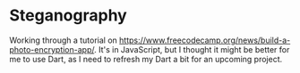 # Steganography

Working through a tutorial on <https://www.freecodecamp.org/news/build-a-photo-encryption-app/>. It's in JavaScript,
but I thought it might be better for me to use Dart, as I need to refresh my Dart a bit for an upcoming project.
 
